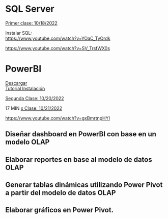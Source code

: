 # SQL Server  

[Primer clase: 10/18/2022](https://senatipe-my.sharepoint.com/:v:/r/personal/rhuarcaya_senati_pe/Documents/Recordings/202220-PIAD-611-TEC-NRC_30336_000173395-20221018_174046-Grabaci%C3%B3n%20de%20la%20reuni%C3%B3n.mp4?csf=1&web=1&e=qRUnlz)

Instalar SQL:  
https://www.youtube.com/watch?v=YOaC_TyOrdk  

https://www.youtube.com/watch?v=SV_TrsfWX0s

# PowerBI

[Descargar](https://www.microsoft.com/en-us/download/details.aspx?id=58494)    
[Tutorial Instalación](https://www.youtube.com/watch?v=8lkZKeNdLWU)




[Segunda Clase: 10/20/2022](https://senatipe-my.sharepoint.com/:v:/r/personal/rhuarcaya_senati_pe/Documents/Recordings/202220-PIAD-614-TAL-NRC_30339_000173395-20221020_202055-Grabaci%C3%B3n%20de%20la%20reuni%C3%B3n.mp4?csf=1&web=1&e=yR5Tu1)   

17 MIN
[x Clase: 10/21/2022](https://senatipe-my.sharepoint.com/:v:/r/personal/rhuarcaya_senati_pe/Documents/Recordings/202220-PIAD-614-TAL-NRC_30339_000173395-20221021_193046-Grabaci%C3%B3n%20de%20la%20reuni%C3%B3n.mp4?csf=1&web=1&e=xtept1)

https://www.youtube.com/watch?v=gxBmrtnpHYI

## Diseñar dashboard en PowerBI con base en un modelo OLAP

## Elaborar reportes en base al modelo de datos OLAP



## Generar tablas dinámicas utilizando Power Pivot a partir del modelo de datos OLAP
## Elaborar gráficos en Power Pivot.


